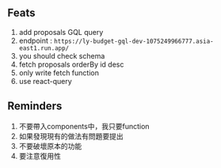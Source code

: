 ## Feats
1. add proposals GQL query
2. endpoint : `https://ly-budget-gql-dev-1075249966777.asia-east1.run.app/`
3. you should check schema
4. fetch proposals orderBy id desc
5. only write fetch function
6. use react-query

## Reminders
1. 不要帶入components中，我只要function
2. 如果發現現有的做法有問題要提出
3. 不要破壞原本的功能
4. 要注意復用性